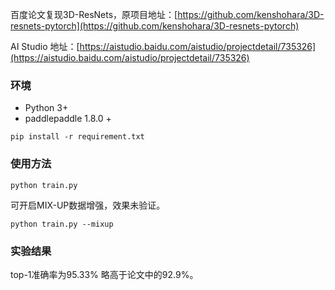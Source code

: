 
百度论文复现3D-ResNets，原项目地址：[https://github.com/kenshohara/3D-resnets-pytorch](https://github.com/kenshohara/3D-resnets-pytorch)

AI Studio 地址：[https://aistudio.baidu.com/aistudio/projectdetail/735326](https://aistudio.baidu.com/aistudio/projectdetail/735326)
### 环境
* Python 3+
* paddlepaddle 1.8.0 +
```
pip install -r requirement.txt
```
### 使用方法
```
python train.py
```
可开启MIX-UP数据增强，效果未验证。
```
python train.py --mixup
```
### 实验结果
top-1准确率为95.33% 略高于论文中的92.9%。

